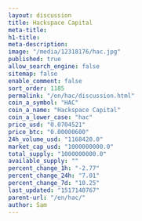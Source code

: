 ```yaml
---
layout: discussion
title: Hackspace Capital
meta-title: 
h1-title: 
meta-description: 
image: "/media/12318176/hac.jpg"
published: true
allow_search_engine: false
sitemap: false
enable_comment: false
sort_order: 1185
permalink: "/en/hac/discussion.html"
coin_a_symbol: "HAC"
coin_a_name: "Hackspace Capital"
coin_a_lower_case: "hac"
price_usd: "0.0704521"
price_btc: "0.00000600"
24h_volume_usd: "1168420.0"
market_cap_usd: "1000000000.0"
total_supply: "1000000000.0"
available_supply: ""
percent_change_1h: "-2.77"
percent_change_24h: "7.01"
percent_change_7d: "10.25"
last_updated: "1517140767"
parent-url: "/en/hac/"
author: Sam
---
```


